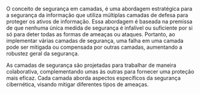 O conceito de segurança em camadas, é uma abordagem estratégica para a segurança da informação que utiliza múltiplas camadas de defesa para proteger os ativos de informação. Essa abordagem é baseada na premissa de que nenhuma única medida de segurança é infalível ou suficiente por si só para deter todas as formas de ameaças ou ataques. Portanto, ao implementar várias camadas de segurança, uma falha em uma camada pode ser mitigada ou compensada por outras camadas, aumentando a robustez geral da segurança.

As camadas de segurança são projetadas para trabalhar de maneira colaborativa, complementando umas às outras para fornecer uma proteção mais eficaz. Cada camada aborda aspectos específicos da segurança cibernética, visando mitigar diferentes tipos de ameaças.
